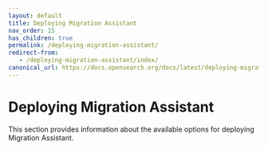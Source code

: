 ```yaml
---
layout: default
title: Deploying Migration Assistant
nav_order: 15
has_children: true
permalink: /deploying-migration-assistant/
redirect-from:
   - /deploying-migration-assistant/index/
canonical_url: https://docs.opensearch.org/docs/latest/deploying-migration-assistant/
---
```


# Deploying Migration Assistant

This section provides information about the available options for deploying Migration Assistant.
